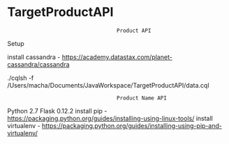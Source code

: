 # TargetProductAPI
                                       Product API 
Setup

install cassandra - https://academy.datastax.com/planet-cassandra/cassandra

./cqlsh -f /Users/macha/Documents/JavaWorkspace/TargetProductAPI/data.cql


                                       Product Name API

Python 2.7
Flask 0.12.2
install pip - https://packaging.python.org/guides/installing-using-linux-tools/
install virtualenv - https://packaging.python.org/guides/installing-using-pip-and-virtualenv/

